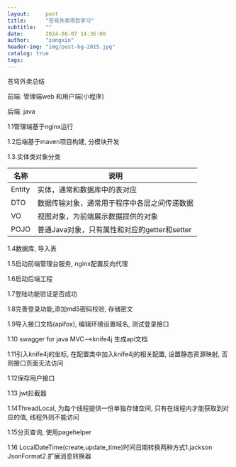 ```yaml
---
layout:     post
title:      "苍穹外卖项目学习"
subtitle:   ""
date:       2024-08-07 14:36:00
author:     "zangxin"
header-img: "img/post-bg-2015.jpg"
catalog: true
tags:
---
```




苍穹外卖总结

前端: 管理端web 和用户端(小程序)

后端: java

1.1管理端基于nginx运行

1.2后端基于maven项目构建, 分模块开发

1.3.实体类对象分类

| **名称** | **说明**                                     |
| -------- | -------------------------------------------- |
| Entity   | 实体，通常和数据库中的表对应                 |
| DTO      | 数据传输对象，通常用于程序中各层之间传递数据 |
| VO       | 视图对象，为前端展示数据提供的对象           |
| POJO     | 普通Java对象，只有属性和对应的getter和setter |

1.4数据库, 导入表

1.5启动前端管理台服务, nginx配置反向代理

1.6启动后端工程

1.7登陆功能验证是否成功

1.8完善登录功能,添加md5密码校验, 存储密文

1.9导入接口文档(apifox), 编辑环境设置域名, 测试登录接口

1.10 swagger for java MVC-->knife4j 生成api文档

1.11引入knife4j的坐标, 在配置类中加入knife4j的相关配置, 设置静态资源映射, 否则接口页面无法访问

1.12保存用户接口

1.13 jwt拦截器

1.14ThreadLocal, 为每个线程提供一份单独存储空间, 只有在线程内才能获取到对应的值, 线程外则不能访问

1.15分页查询, 使用pagehelper

1.16 LocalDateTime(create,update_time)时间日期转换两种方式1.jackson JsonFormat2.扩展消息转换器



